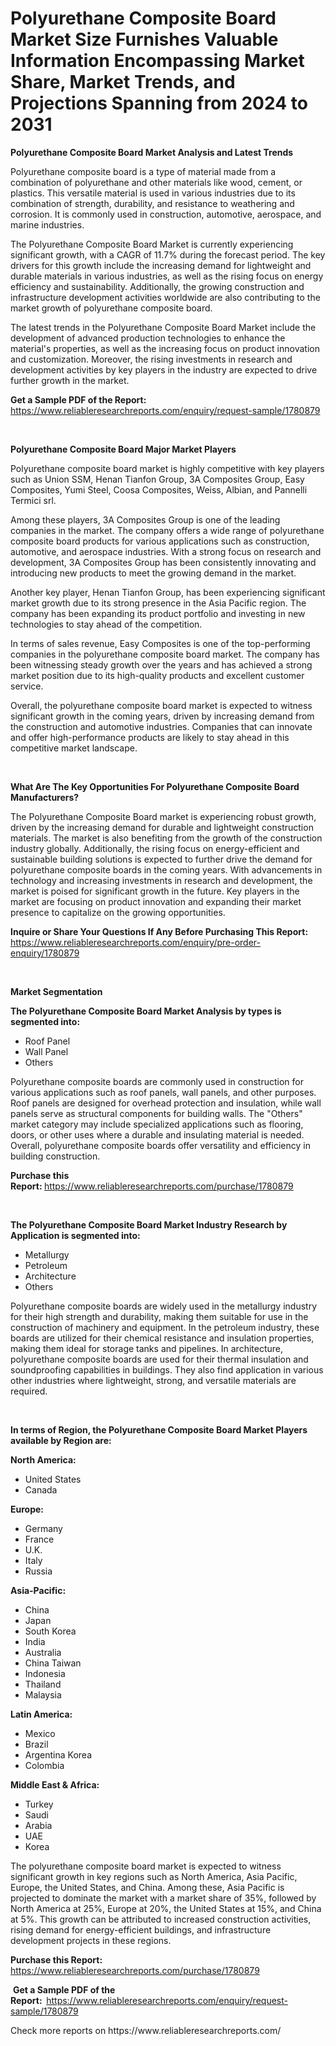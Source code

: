 <p><h1>Polyurethane Composite Board Market Size Furnishes Valuable Information Encompassing Market Share, Market Trends, and Projections Spanning from 2024 to 2031</h1></p><p><strong>Polyurethane Composite Board Market Analysis and Latest Trends</strong></p>
<p><p>Polyurethane composite board is a type of material made from a combination of polyurethane and other materials like wood, cement, or plastics. This versatile material is used in various industries due to its combination of strength, durability, and resistance to weathering and corrosion. It is commonly used in construction, automotive, aerospace, and marine industries.</p><p>The Polyurethane Composite Board Market is currently experiencing significant growth, with a CAGR of 11.7% during the forecast period. The key drivers for this growth include the increasing demand for lightweight and durable materials in various industries, as well as the rising focus on energy efficiency and sustainability. Additionally, the growing construction and infrastructure development activities worldwide are also contributing to the market growth of polyurethane composite board.</p><p>The latest trends in the Polyurethane Composite Board Market include the development of advanced production technologies to enhance the material's properties, as well as the increasing focus on product innovation and customization. Moreover, the rising investments in research and development activities by key players in the industry are expected to drive further growth in the market.</p></p>
<p><strong>Get a Sample PDF of the Report:&nbsp;</strong> <a href="https://www.reliableresearchreports.com/enquiry/request-sample/1780879">https://www.reliableresearchreports.com/enquiry/request-sample/1780879</a></p>
<p>&nbsp;</p>
<p><strong>Polyurethane Composite Board Major Market Players</strong></p>
<p><p>Polyurethane composite board market is highly competitive with key players such as Union SSM, Henan Tianfon Group, 3A Composites Group, Easy Composites, Yumi Steel, Coosa Composites, Weiss, Albian, and Pannelli Termici srl.</p><p>Among these players, 3A Composites Group is one of the leading companies in the market. The company offers a wide range of polyurethane composite board products for various applications such as construction, automotive, and aerospace industries. With a strong focus on research and development, 3A Composites Group has been consistently innovating and introducing new products to meet the growing demand in the market.</p><p>Another key player, Henan Tianfon Group, has been experiencing significant market growth due to its strong presence in the Asia Pacific region. The company has been expanding its product portfolio and investing in new technologies to stay ahead of the competition.</p><p>In terms of sales revenue, Easy Composites is one of the top-performing companies in the polyurethane composite board market. The company has been witnessing steady growth over the years and has achieved a strong market position due to its high-quality products and excellent customer service.</p><p>Overall, the polyurethane composite board market is expected to witness significant growth in the coming years, driven by increasing demand from the construction and automotive industries. Companies that can innovate and offer high-performance products are likely to stay ahead in this competitive market landscape.</p></p>
<p>&nbsp;</p>
<p><strong>What Are The Key Opportunities For Polyurethane Composite Board Manufacturers?</strong></p>
<p><p>The Polyurethane Composite Board market is experiencing robust growth, driven by the increasing demand for durable and lightweight construction materials. The market is also benefiting from the growth of the construction industry globally. Additionally, the rising focus on energy-efficient and sustainable building solutions is expected to further drive the demand for polyurethane composite boards in the coming years. With advancements in technology and increasing investments in research and development, the market is poised for significant growth in the future. Key players in the market are focusing on product innovation and expanding their market presence to capitalize on the growing opportunities.</p></p>
<p><strong>Inquire or Share Your Questions If Any Before Purchasing This Report:</strong> <a href="https://www.reliableresearchreports.com/enquiry/pre-order-enquiry/1780879">https://www.reliableresearchreports.com/enquiry/pre-order-enquiry/1780879</a></p>
<p>&nbsp;</p>
<p><strong>Market Segmentation</strong></p>
<p><strong>The Polyurethane Composite Board Market Analysis by types is segmented into:</strong></p>
<p><ul><li>Roof Panel</li><li>Wall Panel</li><li>Others</li></ul></p>
<p><p>Polyurethane composite boards are commonly used in construction for various applications such as roof panels, wall panels, and other purposes. Roof panels are designed for overhead protection and insulation, while wall panels serve as structural components for building walls. The "Others" market category may include specialized applications such as flooring, doors, or other uses where a durable and insulating material is needed. Overall, polyurethane composite boards offer versatility and efficiency in building construction.</p></p>
<p><strong>Purchase this Report:&nbsp;</strong><a href="https://www.reliableresearchreports.com/purchase/1780879">https://www.reliableresearchreports.com/purchase/1780879</a></p>
<p>&nbsp;</p>
<p><strong>The Polyurethane Composite Board Market Industry Research by Application is segmented into:</strong></p>
<p><ul><li>Metallurgy</li><li>Petroleum</li><li>Architecture</li><li>Others</li></ul></p>
<p><p>Polyurethane composite boards are widely used in the metallurgy industry for their high strength and durability, making them suitable for use in the construction of machinery and equipment. In the petroleum industry, these boards are utilized for their chemical resistance and insulation properties, making them ideal for storage tanks and pipelines. In architecture, polyurethane composite boards are used for their thermal insulation and soundproofing capabilities in buildings. They also find application in various other industries where lightweight, strong, and versatile materials are required.</p></p>
<p>&nbsp;</p>
<p><strong>In terms of Region, the Polyurethane Composite Board Market Players available by Region are:</strong></p>
<p>
    <p> <strong> North America: </strong>
        <ul>
            <li>United States</li>
            <li>Canada</li>
        </ul>
        </p> 
    <p> <strong> Europe: </strong>
        <ul>
            <li>Germany</li>
            <li>France</li>
            <li>U.K.</li>
            <li>Italy</li>
            <li>Russia</li>
        </ul>
        </p> 
    <p> <strong> Asia-Pacific: </strong>
        <ul>
            <li>China</li>
            <li>Japan</li>
            <li>South Korea</li>
            <li>India</li>
            <li>Australia</li>
            <li>China Taiwan</li>
            <li>Indonesia</li>
            <li>Thailand</li>
            <li>Malaysia</li>
        </ul>
        </p> 
    <p> <strong> Latin America: </strong>
        <ul>
            <li>Mexico</li>
            <li>Brazil</li>
            <li>Argentina Korea</li>
            <li>Colombia</li>
        </ul>
        </p> 
    <p> <strong> Middle East & Africa: </strong>
        <ul>
            <li>Turkey</li>
            <li>Saudi</li>
            <li>Arabia</li>
            <li>UAE</li>
            <li>Korea</li>
        </ul>
    </p>
    </p>
<p><p>The polyurethane composite board market is expected to witness significant growth in key regions such as North America, Asia Pacific, Europe, the United States, and China. Among these, Asia Pacific is projected to dominate the market with a market share of 35%, followed by North America at 25%, Europe at 20%, the United States at 15%, and China at 5%. This growth can be attributed to increased construction activities, rising demand for energy-efficient buildings, and infrastructure development projects in these regions.</p></p>
<p><strong>Purchase this Report: </strong><a href="https://www.reliableresearchreports.com/purchase/1780879">https://www.reliableresearchreports.com/purchase/1780879</a></p>
<p>&nbsp;<strong>Get a Sample PDF of the Report:&nbsp;&nbsp;</strong><a href="https://www.reliableresearchreports.com/enquiry/request-sample/1780879">https://www.reliableresearchreports.com/enquiry/request-sample/1780879</a></p>
<p><strong></strong></p>
<p>Check more reports on https://www.reliableresearchreports.com/</p>